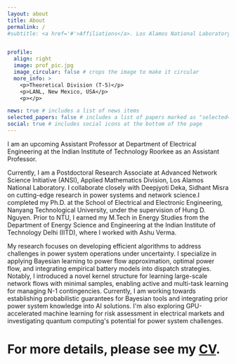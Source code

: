 ```yaml
---
layout: about
title: About
permalink: /
#subtitle: <a href='#'>Affiliations</a>. Los Alamos National Laboratory, T-5 Division. Email: [pareek@lanl.gov]. "Empowering the future of energy systems through advanced algorithms and innovation."


profile:
  align: right
  image: prof_pic.jpg
  image_circular: false # crops the image to make it circular
  more_info: >
    <p>Theoretical Division (T-5)</p>
    <p>LANL, New Mexico, USA</p>
    <p></p>

news: true # includes a list of news items
selected_papers: false # includes a list of papers marked as "selected={true}"
social: true # includes social icons at the bottom of the page
---
```


I am an upcoming Assistant Professor at Department of Electrical Engineering at the Indian Institute of Technology Roorkee as an Assistant Professor.

Currently, I am a Postdoctoral Research Associate at Advanced Network Science Initiative (ANSI), Applied Mathematics Division, Los Alamos National Laboratory. I collaborate closely with Deepjyoti Deka, Sidhant Misra on cutting-edge research in power systems and network science.I completed my Ph.D. at the School of Electrical and Electronic Engineering, Nanyang Technological University, under the supervision of Hung D. Nguyen. Prior to NTU, I earned my M.Tech in Energy Studies from the Department of Energy Science and Engineering at the Indian Institute of Technology Delhi (IITD), where I worked with Ashu Verma.

My research focuses on developing efficient algorithms to address challenges in power system operations under uncertainty. I specialize in applying Bayesian learning to power flow approximation, optimal power flow, and integrating empirical battery models into dispatch strategies. Notably, I introduced a novel kernel structure for learning large-scale network flows with minimal samples, enabling active and multi-task learning for managing N-1 contingencies. Currently, I am working towards establishing probabilistic guarantees for Bayesian tools and integrating prior power system knowledge into AI solutions. I'm also exploring GPU-accelerated machine learning for risk assessment in electrical markets and investigating quantum computing's potential for power system challenges.


# For more details, please see my [CV](/assets/pdf/Parikshit_CV.pdf).
